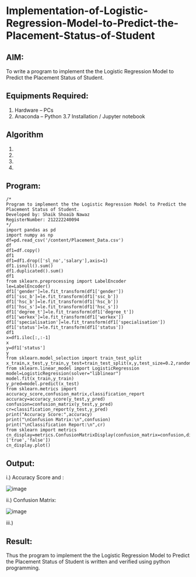 # Implementation-of-Logistic-Regression-Model-to-Predict-the-Placement-Status-of-Student

## AIM:
To write a program to implement the the Logistic Regression Model to Predict the Placement Status of Student.

## Equipments Required:
1. Hardware – PCs
2. Anaconda – Python 3.7 Installation / Jupyter notebook

## Algorithm
1. 
2. 
3. 
4. 

## Program:
```
/*
Program to implement the the Logistic Regression Model to Predict the Placement Status of Student.
Developed by: Shaik Shoaib Nawaz
RegisterNumber: 212222240094 
*/
import pandas as pd
import numpy as np
df=pd.read_csv('/content/Placement_Data.csv')
df
df1=df.copy()
df1
df1=df1.drop(['sl_no','salary'],axis=1)
df1.isnull().sum()
df1.duplicated().sum()
df1
from sklearn.preprocessing import LabelEncoder
le=LabelEncoder()
df1['gender']=le.fit_transform(df1['gender'])
df1['ssc_b']=le.fit_transform(df1['ssc_b'])
df1['hsc_b']=le.fit_transform(df1['hsc_b'])
df1['hsc_s']=le.fit_transform(df1['hsc_s'])
df1['degree_t']=le.fit_transform(df1['degree_t'])
df1['workex']=le.fit_transform(df1['workex'])
df1['specialisation']=le.fit_transform(df1['specialisation'])
df1['status']=le.fit_transform(df1['status'])
df1
x=df1.iloc[:,:-1]
x
y=df1['status']
y
from sklearn.model_selection import train_test_split
x_train,x_test,y_train,y_test=train_test_split(x,y,test_size=0.2,random_state=0)
from sklearn.linear_model import LogisticRegression
model=LogisticRegression(solver="liblinear")
model.fit(x_train,y_train)
y_pred=model.predict(x_test)
from sklearn.metrics import accuracy_score,confusion_matrix,classification_report
accuracy=accuracy_score(y_test,y_pred)
confusion=confusion_matrix(y_test,y_pred)
cr=classification_report(y_test,y_pred)
print("Accuracy Score:",accuracy)
print("\nConfusion Matrix:\n",confusion)
print("\nClassification Report:\n",cr)
from sklearn import metrics
cn_display=metrics.ConfusionMatrixDisplay(confusion_matrix=confusion,display_labels=['true','false'])
cn_display.plot()
```

## Output:
i.) Accuracy Score and :

![image](https://github.com/shoaib3136/Implementation-of-Logistic-Regression-Model-to-Predict-the-Placement-Status-of-Student/assets/117919362/3cfefc81-a2c3-4e29-8bfb-80c1292f6e3e)

ii.) Confusion Matrix:

![image](https://github.com/shoaib3136/Implementation-of-Logistic-Regression-Model-to-Predict-the-Placement-Status-of-Student/assets/117919362/98240d44-9cb0-45f3-8954-55b8ea78c155)

iii.) 




## Result:
Thus the program to implement the the Logistic Regression Model to Predict the Placement Status of Student is written and verified using python programming.
